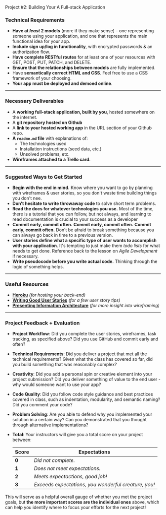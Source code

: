 Project #2: Building Your A Full-stack Application

### Technical Requirements

* **Have at _least_ 2 models** (more if they make sense) – one representing someone using your application, and one that represents the main functional idea for your app.
* **Include sign up/log in functionality**, with encrypted passwords & an authorization flow.
* **Have complete RESTful routes** for at least one of your resources with GET, POST, PUT, PATCH, and DELETE.
* **Ensure that the relationships between models** are fully implemented.
* Have **semantically correct HTML and CSS**. Feel free to use a CSS framework of your choosing.
* **Your app must be deployed and demoed online**.

---

### Necessary Deliverables

* A **working full-stack application, built by you**, hosted somewhere on the internet.
* A **git repository hosted on Github**
* A **link to your hosted working app** in the URL section of your Github repo.
* **A ``readme.md`` file** with explanations of:
  * The technologies used
  * Installation instructions (seed data, etc.)
  * Unsolved problems, etc.
* **Wireframes attached to a Trello card**.

---

### Suggested Ways to Get Started

* **Begin with the end in mind.** Know where you want to go by planning with wireframes & user stories, so you don't waste time building things you don't nee.
* **Don’t hesitate to write throwaway code** to solve short term problems.
* **Read the docs for whatever technologies you use.** Most of the time, there is a tutorial that you can follow, but not always, and learning to read documentation is crucial to your success as a developer
* **Commit early, commit often.** **Commit early, commit often.** **Commit early, commit often.** Don’t be afraid to break something because you can always go back in time to a previous version.
* **User stories define what a specific type of user wants to accomplish with your application**. It's tempting to just make them _todo lists_ for what needs to get done. Reference back to the lesson on _Agile Development_ if necessary.
* **Write pseudocode before you write actual code.** Thinking through the logic of something helps.

---



### Useful Resources

* **[Heroku](http://www.heroku.com)** _(for hosting your back-end)_
* **[Writing Good User Stories](http://www.mariaemerson.com/user-stories/)** _(for a few user story tips)_
* **[Presenting Information Architecture](http://webstyleguide.com/wsg3/3-information-architecture/4-presenting-information.html)** _(for more insight into wireframing)_

---

### Project Feedback + Evaluation

* __Project Workflow__: Did you complete the user stories, wireframes, task tracking, as specified above? Did you use GitHub and commit early and often?

* __Technical Requirements__: Did you deliver a project that met all the technical requirements? Given what the class has covered so far, did you build something that was reasonably complex?

* __Creativity__: Did you add a personal spin or creative element into your project submission? Did you deliver something of value to the end user - why would someone want to use your app?

* __Code Quality__: Did you follow code style guidance and best practices covered in class, such as indentation, modularity, and semantic naming? Did you comment your code?

* __Problem Solving__: Are you able to defend why you implemented your solution in a certain way? Can you demonstrated that you thought through alternative implementations?

* __Total__: Your instructors will give you a total score on your project between:

    Score | Expectations
    ----- | ------------
    **0** | _Did not complete._
    **1** | _Does not meet expectations._
    **2** | _Meets expectactions, good job!_
    **3** | _Exceeds expectations, you wonderful creature, you!_

 This will serve as a helpful overall gauge of whether you met the project goals, but __the more important scores are the individual ones__ above, which can help you identify where to focus your efforts for the next project!
